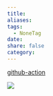```yaml
---
title: 
aliases: 
tags:
  - NoneTag
date: 
share: false
category:
---
```

[github-action](https://github.com/squidfunk/mkdocs-material/blob/master/docs/publishing-your-site.md)

![](https://i.imgur.com/Pk48RgZ.png)
